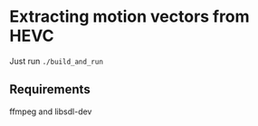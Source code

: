 # Extracting motion vectors from HEVC

Just run
`./build_and_run`


## Requirements
ffmpeg and libsdl-dev
